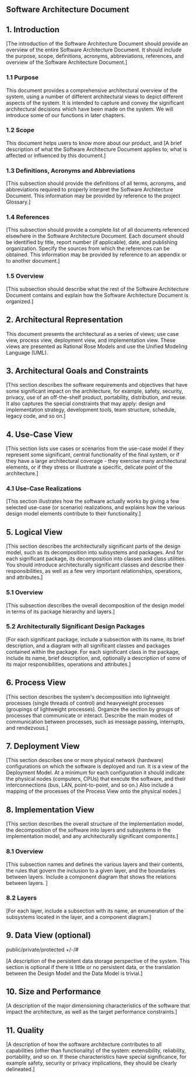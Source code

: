 ## Software Architecture Document

## 1. Introduction

[The introduction of the Software Architecture Document should provide an overview of the entire Software Architecture Document. It should include the purpose, scope, definitions, acronyms, abbreviations, references, and overview of the Software Architecture Document.]

### 1.1 Purpose

This document provides a comprehensive architectural overview of the system, using a number of different architectural views to depict different aspects of the system. It is intended to capture and convey the significant architectural decisions which have been made on the system.
We will introduce some of our functions in later chapters.

### 1.2 Scope

This document helps users to know more about our product, and 
[A brief description of what the Software Architecture Document applies to; what is affected or influenced by this document.]

### 1.3 Definitions, Acronyms and Abbreviations

[This subsection should provide the definitions of all terms, acronyms, and abbreviations required to properly interpret the Software Architecture Document. This information may be provided by reference to the project Glossary.]

### 1.4 References

[This subsection should provide a complete list of all documents referenced elsewhere in the Software Architecture Document. Each document should be identified by title, report number (if applicable), date, and publishing organization. Specify the sources from which the references can be obtained. This information may be provided by reference to an appendix or to another document.]

### 1.5 Overview

[This subsection should describe what the rest of the Software Architecture Document contains and explain how the Software Architecture Document is organized.]

## 2. Architectural Representation

This document presents the architectural as a series of views; use case view, process view, deployment view, and implementation view. These views are presented as Rational Rose Models and use the Unified Modeling Language (UML).

## 3. Architectural Goals and Constraints

[This section describes the software requirements and objectives that have some significant impact on the architecture, for example, safety, security, privacy, use of an off-the-shelf product, portability, distribution, and reuse. It also captures the special constraints that may apply: design and implementation strategy, development tools, team structure, schedule, legacy code, and so on.]

## 4. Use-Case View

[This section lists use cases or scenarios from the use-case model if they represent some significant, central functionality of the final system, or if they have a large architectural coverage - they exercise many architectural elements, or if they stress or illustrate a specific, delicate point of the architecture.]

### 4.1 Use-Case Realizations

[This section illustrates how the software actually works by giving a few selected use-case (or scenario) realizations, and explains how the various design model elements contribute to their functionality.]

## 5. Logical View

[This section describes the architecturally significant parts of the design model, such as its decomposition into subsystems and packages. And for each significant package, its decomposition into classes and class utilities. You should introduce architecturally significant classes and describe their responsibilities, as well as a few very important relationships, operations, and attributes.]

### 5.1 Overview

[This subsection describes the overall decomposition of the design model in terms of its package hierarchy and layers.]

### 5.2 Architecturally Significant Design Packages

[For each significant package, include a subsection with its name, its brief description, and a diagram with all significant classes and packages contained within the package. For each significant class in the package, include its name, brief description, and, optionally a description of some of its major responsibilities, operations and attributes.]

## 6. Process View

[This section describes the system's decomposition into lightweight processes (single threads of control) and heavyweight processes (groupings of lightweight processes). Organize the section by groups of processes that communicate or interact. Describe the main modes of communication between processes, such as message passing, interrupts, and rendezvous.]

## 7. Deployment View

[This section describes one or more physical network (hardware) configurations on which the software is deployed and run. It is a view of the Deployment Model. At a minimum for each configuration it should indicate the physical nodes (computers, CPUs) that execute the software, and their interconnections (bus, LAN, point-to-point, and so on.) Also include a mapping of the processes of the Process View onto the physical nodes.]

## 8. Implementation View

[This section describes the overall structure of the implementation model, the decomposition of the software into layers and subsystems in the implementation model, and any architecturally significant components.]

### 8.1 Overview

[This subsection names and defines the various layers and their contents, the rules that govern the inclusion to a given layer, and the boundaries between layers. Include a component diagram that shows the relations between layers. ]

### 8.2 Layers

[For each layer, include a subsection with its name, an enumeration of the subsystems located in the layer, and a component diagram.]

## 9. Data View (optional)

public/private/protected +/-/#

[A description of the persistent data storage perspective of the system. This section is optional if there is little or no persistent data, or the translation between the Design Model and the Data Model is trivial.]

## 10. Size and Performance

[A description of the major dimensioning characteristics of the software that impact the architecture, as well as the
target performance constraints.]

## 11. Quality

[A description of how the software architecture contributes to all capabilities (other than functionality) of the
system: extensibility, reliability, portability, and so on. If these characteristics have special significance, for example
safety, security or privacy implications, they should be clearly delineated.]
